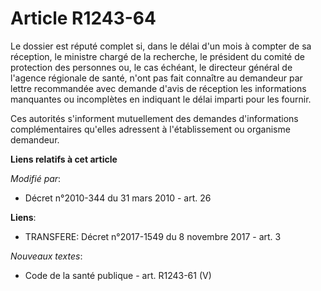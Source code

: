# Article R1243-64

Le dossier est réputé complet si, dans le délai d'un mois à compter de sa réception, le ministre chargé de la recherche, le
président du comité de protection des personnes ou, le cas échéant, le         directeur général de l'agence régionale de
santé, n'ont pas fait connaître au demandeur par lettre recommandée avec demande d'avis de réception les informations
manquantes ou incomplètes en indiquant le délai imparti pour les fournir. 

Ces autorités s'informent mutuellement des demandes d'informations complémentaires qu'elles adressent à l'établissement ou
organisme demandeur.

**Liens relatifs à cet article**

_Modifié par_:

  - Décret n°2010-344 du 31 mars 2010 - art. 26

**Liens**:

  - TRANSFERE: Décret n°2017-1549 du 8 novembre 2017 - art. 3

_Nouveaux textes_:

  - Code de la santé publique - art. R1243-61 (V)
